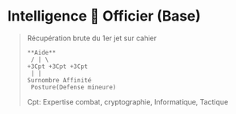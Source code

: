 # Intelligence  Officier \(Base\)

> Récupération brute du 1er jet sur cahier
>
> ```text
> **Aide**
>  / | \
> +3Cpt +3Cpt +3Cpt
>  | |
> Surnombre Affinité
>  Posture(Defense mineure)
> ```
>
> Cpt: Expertise combat, cryptographie, Informatique, Tactique

